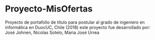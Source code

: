 # Proyecto-MisOfertas
Proyecto de portafolio de título para postular al grado de ingeniero en informática en DuocUC, Chile (2018) este proyecto fue desarrollado por:  José Johnen, Nicolas Sotelo, Maria José Urrea
